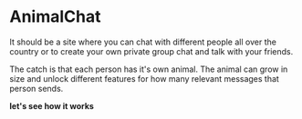 # AnimalChat

It should be a site where you can chat with different people all over the country or to create your own private group chat and talk with your friends. 

The catch is that each person has it's own animal. The animal can grow in size and unlock different features for how many relevant messages that person sends. 

**let's see how it works**
